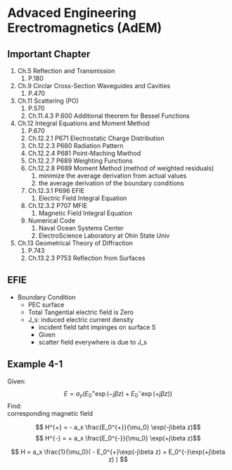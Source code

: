 # Advaced Engineering Erectromagnetics (AdEM)

## Important Chapter

1. Ch.5 Reflection and Transmission
   1. P.180
2. Ch.9 Circlar Cross-Section Waveguides and Cavities
   1. P.470
3. Ch.11 Scattering (PO)
   1. P.570
   2. Ch.11.4.3 P.600 Additional theorem for Bessel Functions
4. Ch.12 Integral Equations and Moment Method
   1. P.670
   2. Ch.12.2.1 P671 Electrostatic Charge Distribution
   3. Ch.12.2.3 P680 Radiation Pattern
   4. Ch.12.2.4 P681 Point-Maching Mwthod
   5. Ch.12.2.7 P689 Weighting Functions
   6. Ch.12.2.8 P689 Moment Method (method of weighted residuals)
      1. minimize the average derivation from actual values
      2. the average derivation of the boundary conditions
   7. Ch.12.3.1 P696 EFIE
      1. Electric Field Integral Equation
   8. Ch.12.3.2 P707 MFIE
      1. Magnetic Field Integral Equation
   9. Numerical Code
      1. Naval Ocean Systems Center
      2. ElectroScience Laboratory at Ohin State Univ
5. Ch.13 Geometrical Theory of Diffraction
   1. P.743
   2. Ch.13.2.3 P753 Reflection from Surfaces

## EFIE

- Boundary Condition
  - PEC surface
  - Total Tangential electric field is Zero
  - J_s: induced electric current density
    - incident field taht impinges on surface S
    - Given
    - scatter field everywhere is due to J_s

## Example 4-1

Given:  
$$ E = a_y ( E_0^{+}\exp(-j\beta z) + E_0^{-}\exp(+j\beta z) ) $$
Find:  
corresponding magnetic field

$$ H^{+} = - a_x \frac{E_0^{+}}{\mu_0} \exp(-j\beta z)$$
$$ H^{-} = + a_x \frac{E_0^{-}}{\mu_0} \exp(+j\beta z)$$

$$ H = a_x \frac{1}{\mu_0}( - E_0^{+}\exp(-j\beta z) + E_0^{-}\exp(+j\beta z) ) $$
